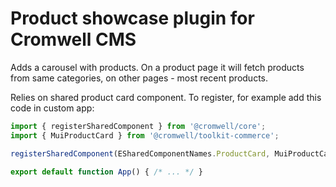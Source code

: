 # Product showcase plugin for Cromwell CMS

Adds a carousel with products. On a product page it will fetch products from same categories, on other pages - most recent products.  

Relies on shared product card component. To register, for example add this code in custom app:  
```ts title="_app.tsx"
import { registerSharedComponent } from '@cromwell/core';
import { MuiProductCard } from '@cromwell/toolkit-commerce';

registerSharedComponent(ESharedComponentNames.ProductCard, MuiProductCard);

export default function App() { /* ... */ }
```